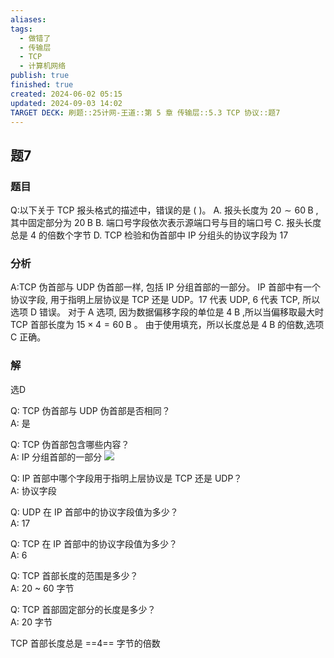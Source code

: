 ```yaml
---
aliases: 
tags:
  - 做错了
  - 传输层
  - TCP
  - 计算机网络
publish: true
finished: true
created: 2024-06-02 05:15
updated: 2024-09-03 14:02
TARGET DECK: 刷题::25计网-王道::第 5 章 传输层::5.3 TCP 协议::题7
---
```


## 题7
### 题目
Q:以下关于 TCP 报头格式的描述中，错误的是 ( )。
A. 报头长度为 ${20} \sim  {60}\mathrm{\;B}$ ,其中固定部分为 ${20}\mathrm{\;B}$
B. 端口号字段依次表示源端口号与目的端口号
C. 报头长度总是 4 的倍数个字节
D. TCP 检验和伪首部中 IP 分组头的协议字段为 17
### 分析
A:TCP 伪首部与 UDP 伪首部一样, 包括 IP 分组首部的一部分。
IP 首部中有一个协议字段, 用于指明上层协议是 TCP 还是 UDP。17 代表 UDP, 6 代表 TCP, 所以选项 D 错误。
对于 A 选项, 因为数据偏移字段的单位是 $4\mathrm{\;B}$ ,所以当偏移取最大时 TCP 首部长度为 ${15} \times  4 = {60}\mathrm{\;B}$ 。
由于使用填充，所以长度总是 $4\mathrm{\;B}$ 的倍数,选项 $\mathrm{C}$ 正确。
### 解
选D

Q: TCP 伪首部与 UDP 伪首部是否相同？  
A: 是

Q: TCP 伪首部包含哪些内容？  
A: IP 分组首部的一部分
![](https://img.hwenyi.live/202406301917824.webp)

Q: IP 首部中哪个字段用于指明上层协议是 TCP 还是 UDP？  
A: 协议字段

Q: UDP 在 IP 首部中的协议字段值为多少？  
A: 17

Q: TCP 在 IP 首部中的协议字段值为多少？  
A: 6

Q: TCP 首部长度的范围是多少？  
A: 20 ~ 60 字节

Q: TCP 首部固定部分的长度是多少？  
A: 20 字节

TCP 首部长度总是 ==4== 字节的倍数

